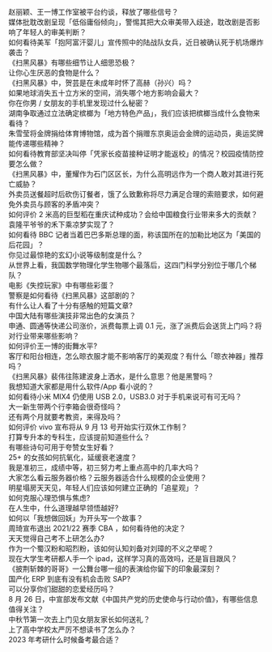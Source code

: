 赵丽颖、王一博工作室被平台约谈，释放了哪些信号？  
媒体批耽改剧呈现「低俗庸俗倾向」，警惕其把大众审美带入歧途，耽改剧是否影响了年轻人的审美判断？  
如何看待美军「抱阿富汗婴儿」宣传照中的陆战队女兵，近日被确认死于机场爆炸袭击？  
《扫黑风暴》有哪些细节让人细思恐极？  
让你心生厌恶的食物是什么？  
《扫黑风暴》中，贺芸是在未成年时怀了高赫（孙兴）吗？  
如果地球消失五十立方米的空间，消失哪个地方影响会最大？  
你在你男 / 女朋友的手机里发现过什么秘密？  
湖南争取通过立法确定槟榔为「地方特色产品」，我们应该把槟榔当成什么食物来看待？  
朱雪莹将金牌捐给体育博物馆，成为首个捐赠东京奥运会金牌的运动员，奥运奖牌能传递哪些精神？  
如何看待教育部坚决叫停「凭家长疫苗接种证明才能返校」的情况？校园疫情防控要怎么做？  
《扫黑风暴》中，董耀作为石门区区长，为什么高明远作为一个商人敢对其进行死亡威胁？  
外卖员送餐超时后砍伤订餐者，饿了么致歉称将尽力满足合理的索赔要求，如何避免外卖员与顾客的矛盾冲突？  
如何评价 2 米高的巨型稻在重庆试种成功？会给中国粮食行业带来多大的贡献？袁隆平爷爷的禾下乘凉梦实现了？  
如何看待 BBC 记者当着巴巴多斯总理的面，称该国所在的加勒比地区为「美国的后花园」？  
你见过最惊艳的玄幻小说等级制度是什么？  
从世界上看，我国数学物理化学生物哪个最落后，这四门科学分别位于哪几个梯队？  
电影《失控玩家》中有哪些彩蛋？  
警察是如何看待《扫黑风暴》这部剧的？  
有什么让人看了十分有感触的短篇文章?  
中国大陆有哪些演技非常出色的女演员？  
申通、圆通等快递公司涨价，派费每票上调 0.1 元，涨了派费后会送货上门吗？将对行业带来哪些影响？  
如何评价王一博的街舞水平?  
客厅和阳台相连，怎么晾衣服才能不影响客厅的美观度？有什么「晾衣神器」推荐吗？  
《扫黑风暴》裴伟往陈建波身上洒水，是什么意思？他是黑警吗？  
我想知道大家都是用什么软件/App 看小说的？  
如何看待小米 MIX4 仍使用 USB 2.0，USB3.0 对于手机来说可有可无吗？  
大一新生带两个行李箱会很奇怪吗？  
还有两个月就要考教资，来得及吗？  
如何评价 vivo 宣布将从 9 月 13 号开始实行双休工作制？  
打算专升本的专科生，应该提前知道些什么？  
有哪些诗句可用于夸赞女生好看？  
25+ 的女孩如何抗氧化，延缓衰老速度？  
我是准初三，成绩中等，初三努力考上重点高中的几率大吗？  
大家怎么看云服务器价格？云服务器适合什么规模的企业使用？  
明星塌房天天见，年轻人们应该如何建立正确的「追星观」？  
如何克服心理恐惧与焦虑?  
在人生中，什么道理越早领悟越好?  
如何以「我想做回妖」为开头写一个故事？  
周琦宣布退出 2021/22 赛季 CBA ，如何看待他的决定？  
天天觉得自己考不上研怎么办?  
作为一个蜀汉粉和昭烈粉，该如何认知刘备对刘璋的不义之举呢？  
现在大学生考研都人手一个 ipad，这样学习真的高效吗，还是盲目跟风？  
《披荆斩棘的哥哥》一公舞台哪一组的表演给你留下的印象最深刻？  
国产化 ERP 到底有没有机会击败 SAP?  
可以分享你们甜甜的恋爱经历吗？  
8 月 26 日，中宣部发布文献《中国共产党的历史使命与行动价值》，有哪些信息值得关注？  
中秋节第一次去上门见女朋友家长如何送礼？  
上了高中学校太严厉不想读书了怎么办？  
2023 年考研什么时候备考最合适？  
